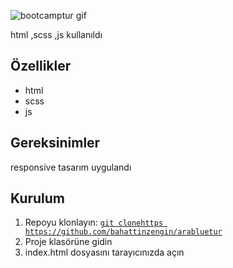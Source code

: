 ![bootcamptur gif](https://github.com/bahattinzengin/tursitesi/assets/140658226/a14c5b0f-ff3d-4b6f-b92f-2c6ec9cc746f)

html ,scss ,js kullanıldı
## Özellikler
- html
- scss
- js
## Gereksinimler
responsive tasarım uygulandı
## Kurulum
1. Repoyu klonlayın: [`git clonehttps https://github.com/bahattinzengin/arabluetur`](https://github.com/bahattinzengin/tursitesi.git)
2. Proje klasörüne gidin
3. index.html dosyasını tarayıcınızda açın


